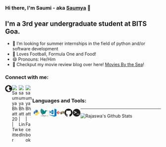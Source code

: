 

### Hi there, I'm Saumi - aka [Saumya][website] 👋

## I'm a 3rd year undergraduate student at BITS Goa.
- 👯 I’m looking for summer internships in the field of python and/or software development
- 🥅 Loves Football, Formula One and Food!
- 😄 Pronouns: He/Him
- 🍿 Checkput my movie review blog over here! [Movies By the Sea](http://movies-by-the-sea.herokuapp.com/)! 

### Connect with me:

[<img align="left" alt="Saumya Bhatt | Website" width="22px" src="https://raw.githubusercontent.com/iconic/open-iconic/master/svg/globe.svg" />][website]
[<img align="left" alt="SaumyaBhatt20 | Twitter" width="22px" src="https://cdn.jsdelivr.net/npm/simple-icons@v3/icons/twitter.svg" />][twitter]
[<img align="left" alt="saumya Bhatt | LinkedIn" width="22px" src="https://cdn.jsdelivr.net/npm/simple-icons@v3/icons/linkedin.svg" />][linkedin]
[<img align="left" alt="saumya Bhatt | Facebook" width="22px" src="https://cdn.jsdelivr.net/npm/simple-icons@3.9.0/icons/facebook.svg" />][facebook]

<br />

### Languages and Tools:

<img align="left" alt="Python" width="26px" src="https://raw.githubusercontent.com/github/explore/80688e429a7d4ef2fca1e82350fe8e3517d3494d/topics/python/python.png" />
<img align="left" alt="Latex" width="26px" src="https://raw.githubusercontent.com/github/explore/80688e429a7d4ef2fca1e82350fe8e3517d3494d/topics/latex/latex.png" />
<img align="left" alt="Visual Studio Code" width="26px" src="https://raw.githubusercontent.com/github/explore/80688e429a7d4ef2fca1e82350fe8e3517d3494d/topics/visual-studio-code/visual-studio-code.png" />
<img align="left" alt="Git" width="26px" src="https://raw.githubusercontent.com/github/explore/80688e429a7d4ef2fca1e82350fe8e3517d3494d/topics/git/git.png" />
<img align="left" alt="GitHub" width="26px" src="https://raw.githubusercontent.com/github/explore/78df643247d429f6cc873026c0622819ad797942/topics/github/github.png" />
<img align="left" alt="terminal" width="26px" src="https://raw.githubusercontent.com/github/explore/80688e429a7d4ef2fca1e82350fe8e3517d3494d/topics/terminal/terminal.png" />


---

<img align="left" alt="Rajaswa's Github Stats" src="https://github-readme-stats.vercel.app/api?username=Saumya-Bhatt&show_icons=true&hide_border=true" />

[website]: https://saumya-bhatt.netlify.app/
[twitter]: https://twitter.com/SaumyaBhatt20
[facebook]: https://www.facebook.com/saumya.bhatt.5496
[linkedin]: https://www.linkedin.com/in/saumya-bhatt-2000/
